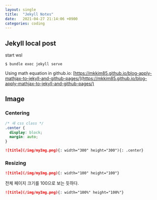 ```yaml
---
layout: single
title:  "Jekyll Notes"
date:   2021-04-27 21:14:06 +0900
categories: coding
---
```


## Jekyll local post
start wsl
```
$ bundle exec jekyll serve
```

Using math equation in github.io: [https://mkkim85.github.io/blog-apply-mathjax-to-jekyll-and-github-pages/](https://mkkim85.github.io/blog-apply-mathjax-to-jekyll-and-github-pages/)

## Image
### Centering
```css
/* 새 css class */
.center {
  display: block;
  margin: auto;
}
```
```markdown
![title](/img/myImg.png){: width="300" height="300"){: .center}
```
### Resizing
```markdown
![title](/img/myImg.png){: width="100" height="100"}
```
전체 페이지 크기를 100으로 보는 듯하다.
```markdown
![title](/img/myImg.png){: width="100%" height="100%"}
```